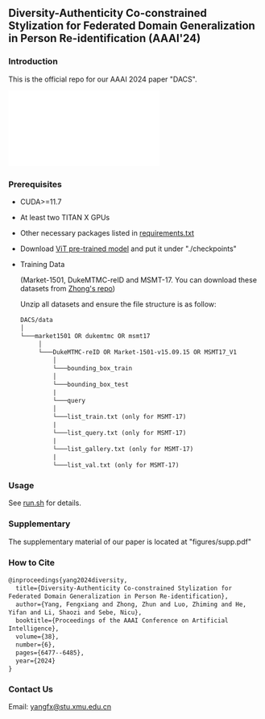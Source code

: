 ## Diversity-Authenticity Co-constrained Stylization for Federated Domain Generalization in Person Re-identification (AAAI'24)

### Introduction

This is the official repo for our AAAI 2024 paper "DACS".

![](figures/flowchart.pdf)

### Prerequisites

- CUDA>=11.7
- At least two TITAN X GPUs 
- Other necessary packages listed in [requirements.txt](requirements.txt)
- Download [ViT pre-trained model](https://github.com/rwightman/pytorch-image-models/releases/download/v0.1-vitjx/jx_vit_base_p16_224-80ecf9dd.pth) and put it under "./checkpoints"
- Training Data
  
  (Market-1501, DukeMTMC-reID and MSMT-17. You can download these datasets from [Zhong's repo](https://github.com/zhunzhong07/ECN))

   Unzip all datasets and ensure the file structure is as follow:
   
   ```
   DACS/data    
   │
   └───market1501 OR dukemtmc OR msmt17
        │   
        └───DukeMTMC-reID OR Market-1501-v15.09.15 OR MSMT17_V1
            │   
            └───bounding_box_train
            │   
            └───bounding_box_test
            | 
            └───query
            │   
            └───list_train.txt (only for MSMT-17)
            | 
            └───list_query.txt (only for MSMT-17)
            | 
            └───list_gallery.txt (only for MSMT-17)
            | 
            └───list_val.txt (only for MSMT-17)
   ```

### Usage

See [run.sh](run.sh) for details.

### Supplementary

The supplementary material of our paper is located at "figures/supp.pdf"

### How to Cite
```yang
@inproceedings{yang2024diversity,
  title={Diversity-Authenticity Co-constrained Stylization for Federated Domain Generalization in Person Re-identification},
  author={Yang, Fengxiang and Zhong, Zhun and Luo, Zhiming and He, Yifan and Li, Shaozi and Sebe, Nicu},
  booktitle={Proceedings of the AAAI Conference on Artificial Intelligence},
  volume={38},
  number={6},
  pages={6477--6485},
  year={2024}
}
```

### Contact Us

Email: yangfx@stu.xmu.edu.cn